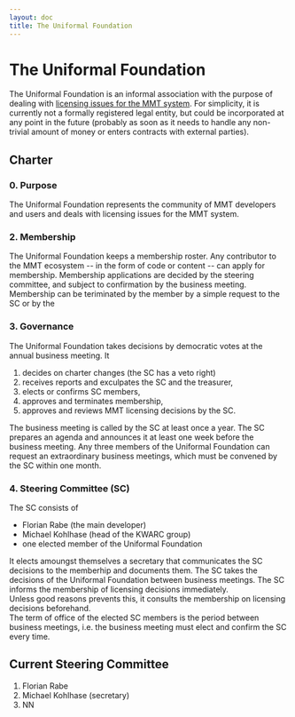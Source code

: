 ```yaml
---
layout: doc
title: The Uniformal Foundation
---
```


# The Uniformal Foundation

The Uniformal Foundation is an informal association with the purpose of dealing with [licensing issues for the MMT system](licensing).
For simplicity, it is currently not a formally registered legal entity, but could be incorporated at any point in the future (probably as soon as it needs to handle any non-trivial amount of money or enters contracts with external parties).

## Charter

### 0.  Purpose
The Uniformal Foundation represents the community of MMT developers and users and deals with licensing issues for the MMT system. 

### 2. Membership

The Uniformal Foundation keeps a membership roster. Any contributor to the MMT ecosystem -- in the form of code or content -- can apply for membership. 
Membership applications are decided by the steering committee, and subject to confirmation by the business meeting.
Membership can be teriminated by the member by a simple request to the SC or by the 

### 3. Governance

The Uniformal Foundation takes decisions by democratic votes at the annual business meeting. It 

1. decides on charter changes (the SC has a veto right) 
2. receives reports and exculpates the SC and the treasurer,
3. elects or confirms SC members,
4. approves and terminates membership,
5. approves and reviews MMT licensing decisions by the SC. 

The business meeting is called by the SC at least once a year. The SC prepares an agenda and announces it at least one week before the business meeting.
Any three members of the Uniformal Foundation can request an extraordinary business meetings, which must be convened by the SC within one month. 

### 4.  Steering Committee (SC)
The SC consists of 
* Florian Rabe (the main developer) 
* Michael Kohlhase (head of the KWARC group) 
* one elected member of the Uniformal Foundation

It elects amoungst themselves a secretary that communicates the SC decisions to the memberhip and documents them.
The SC  takes the decisions of the Uniformal Foundation between business meetings.
The SC informs the membership of licensing decisions immediately.  
Unless good reasons prevents this, it consults the membership on licensing decisions beforehand.  
The term of office of the elected SC members is the period between business meetings, i.e. the business meeting must elect and confirm the SC every time. 

## Current Steering Committee

1. Florian Rabe
2. Michael Kohlhase (secretary)
3. NN
